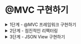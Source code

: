 # @MVC 구현하기

<details>
<summary>1단계 - @MVC 프레임워크 구현하기</summary>

구현 기능 목록

- [x] AnnotationHandlerMappingTest 통과 시키기
- [x] DispatcherServlet에서 HandlerMapping 인터페이스를 활용하여 모든 HandlerMapping 구현체 처리하기

리팩터링

- 테스트 코드 작성
  - [x] 어노테이션 기반으로 잘 동작하는지도 테스트하기
  - [x] 리다이렉트 요청을 잘 처리하고 있는지 확인하기
  - [x] 예외 상황에 대한 테스트 추가

</details>

<details>
<summary>2단계 - 점진적인 리팩터링</summary>

구현 기능 목록

- [x] ControllerScanner 클래스에서 @Controller가 붙은 클래스를 찾기
- [x] HandlerMappingRegistry 클래스에서 HandlerMapping을 처리
- [x] HandlerAdapterRegistry 클래스에서 HandlerAdapter를 처리

</details>

<details>
<summary>3단계 - JSON View 구현하기</summary>

구현 기능 목록

- [x] JspView 클래스 구현
- [x] JsonView 클래스 구현
- [ ] Legacy MVC 제거

리팩터링

- [x] 기존에 주워진 url을 사용하도록 수정(회원가입)
- [x] UserController에서 account 정보가 없을 경우 예외 처리

</details>
